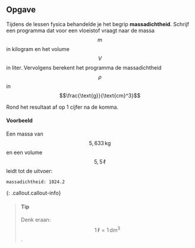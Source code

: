 ## Opgave
Tijdens de lessen fysica behandelde je het begrip **massadichtheid**. Schrijf een programma dat voor een vloeistof vraagt naar de massa $$m$$ in kilogram en het volume $$V$$ in liter. Vervolgens berekent het programma de massadichtheid $$\rho$$ in $$\frac{\text{g}}{\text{cm}^3}$$

Rond het resultaat af op 1 cijfer na de komma.

#### Voorbeeld
Een massa van $$5,633 \,\text{kg}$$ en een volume $$5,5 \,\ell$$ leidt tot de uitvoer:
```
massadichtheid: 1024.2
```

{: .callout.callout-info}
> #### Tip
> Denk eraan: $$1 \,\ell = 1 \,\text{dm}^3$$.